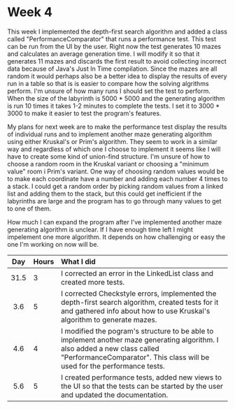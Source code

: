 # Week 4

This week I implemented the depth-first search algorithm and added a class called "PerformanceComparator" that runs a performance test. This test can be run from the UI by the user. Right now the test generates 10 mazes and calculates an average generation time. I will modify it so that it generates 11 mazes and discards the first result to avoid collecting incorrect data because of Java's Just In Time compilation. Since the mazes are all random it would perhaps also be a better idea to display the results of every run in a table so that is is easier to compare how the solving algrithms perform. I'm unsure of how many runs I should set the test to perform. When the size of the labyrinth is 5000 * 5000 and the generating algorithm is run 10 times it takes 1-2 minutes to complete the tests. I set it to 3000 * 3000 to make it easier to test the program's features.

My plans for next week are to make the performance test display the results of individual runs and to implement another maze generating algorithm using either Kruskal's or Prim's algorithm. They seem to work in a similar way and regardless of which one I choose to implement it seems like I will have to create some kind of union-find structure. I'm unsure of how to choose a random room in the Kruskal variant or choosing a "minimum value" room i Prim's variant. One way of choosing random values would be to make each coordinate have a number and adding each number 4 times to a stack. I could get a random order by picking random values from a linked list and adding them to the stack, but this could get inefficient if the labyrinths are large and the program has to go through many values to get to one of them.

How much I can expand the program after I've implemented another maze generating algorithm is unclear. If I have enough time left I might impelement one more algorithm. It depends on how challenging or easy the one I'm working on now will be.

| Day | Hours | What I did  |
| :----:|:-----| :-----|
|31.5|3| I corrected an error in the LinkedList class and created more tests. |
|3.6|5| I corrected Checkstyle errors, implemented the depth-first search algorithm, created tests for it and gathered info about how to use Kruskal's algorithm to generate mazes. |
|4.6|4| I modified the pogram's structure to be able to implement another maze generating algorithm. I also added a new class called "PerformanceComparator". This class will be used for the performance tests. |
|5.6|5| I created performance tests, added new views to the UI so that the tests can be started by the user and updated the documentation. |